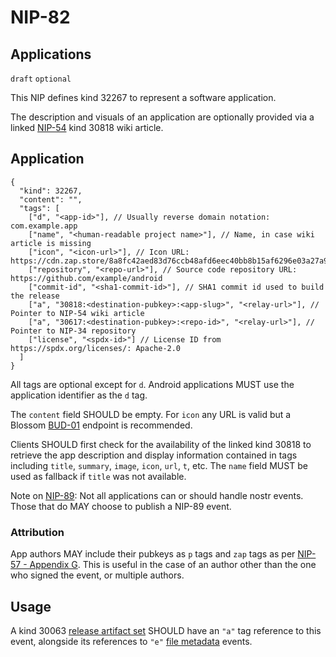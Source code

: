 NIP-82
======

Applications
------------

`draft` `optional`

This NIP defines kind 32267 to represent a software application.

The description and visuals of an application are optionally provided via a linked [NIP-54](54.md) kind 30818 wiki article.

## Application

```jsonc
{
  "kind": 32267,
  "content": "",
  "tags": [
    ["d", "<app-id>"], // Usually reverse domain notation: com.example.app
    ["name", "<human-readable project name>"], // Name, in case wiki article is missing
    ["icon", "<icon-url>"], // Icon URL: https://cdn.zap.store/8a8fc42aed83d76ccb48afd6eec40bb8b15af6296e03a27a9eeab015f07e2a54.png
    ["repository", "<repo-url>"], // Source code repository URL: https://github.com/example/android
    ["commit-id", "<sha1-commit-id>"], // SHA1 commit id used to build the release
    ["a", "30818:<destination-pubkey>:<app-slug>", "<relay-url>"], // Pointer to NIP-54 wiki article
    ["a", "30617:<destination-pubkey>:<repo-id>", "<relay-url>"], // Pointer to NIP-34 repository
    ["license", "<spdx-id>"] // License ID from https://spdx.org/licenses/: Apache-2.0
  ]
}
```

All tags are optional except for `d`. Android applications MUST use the application identifier as the `d` tag.

The `content` field SHOULD be empty. For `icon` any URL is valid but a Blossom [BUD-01](https://github.com/hzrd149/blossom/blob/master/buds/01.md#get-sha256---get-blob) endpoint is recommended.

Clients SHOULD first check for the availability of the linked kind 30818 to retrieve the app description and display information contained in tags including `title`, `summary`, `image`, `icon`, `url`, `t`, etc. The `name` field MUST be used as fallback if `title` was not available.

Note on [NIP-89](89.md): Not all applications can or should handle nostr events. Those that do MAY choose to publish a NIP-89 event.

### Attribution

App authors MAY include their pubkeys as `p` tags and `zap` tags as per [NIP-57 - Appendix G](57.md). This is useful in the case of an author other than the one who signed the event, or multiple authors.

## Usage

A kind 30063 [release artifact set](51.md) SHOULD have an `"a"` tag reference to this event, alongside its references to `"e"` [file metadata](94.md) events.